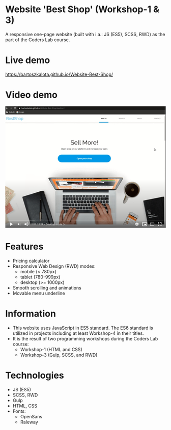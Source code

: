 # Website 'Best Shop' (Workshop-1 & 3)
A responsive one-page website (built with i.a.: JS (ES5), SCSS, RWD) as the part of the Coders Lab course.

# Live demo
https://bartoszkalota.github.io/Website-Best-Shop/

# Video demo
[![Watch the video](./development/images/video-demo.jpg)](https://youtu.be/ehk79bd_64A)

# Features
* Pricing calculator
* Responsive Web Design (RWD) modes:
    * mobile (< 780px)
    * tablet (780-999px)
    * desktop (>= 1000px)
* Smooth scrolling and animations
* Movable menu underline

# Information
* This website uses JavaScript in ES5 standard. The ES6 standard is utilized in projects including at least Workshop-4 in their titles.
* It is the result of two programming workshops during the Coders Lab course:
    * Workshop-1 (HTML and CSS)
    * Workshop-3 (Gulp, SCSS, and RWD)

# Technologies
* JS (ES5)
* SCSS, RWD
* Gulp
* HTML, CSS
* Fonts:
    * OpenSans
    * Raleway